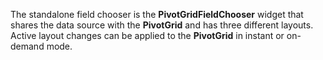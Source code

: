 The standalone field chooser is&nbsp;the&nbsp;**PivotGridFieldChooser** widget that shares the data source with the **PivotGrid** and has three different layouts. Active layout changes can be&nbsp;applied to&nbsp;the **PivotGrid** in&nbsp;instant or&nbsp;on-demand mode.